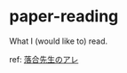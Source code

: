 # paper-reading
What I (would like to) read.

ref: [落合先生のアレ](https://www.slideshare.net/Ochyai/1-ftma15?ref=https://www.chem-station.com/blog/2017/12/shoroku.html)


